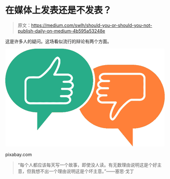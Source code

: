 # 在媒体上发表还是不发表？

> 原文：<https://medium.com/swlh/should-you-or-should-you-not-publish-daily-on-medium-4b595a53248e>

这是许多人的疑问。这场看似流行的辩论有两个方面。

![](img/0e6f2f3474a4f974e550f48448fe936b.png)

pixabay.com

> “每个人都应该每天写一个故事，即使没人读。有无数理由说明这是个好主意，但我想不出一个理由说明这是个坏主意。”——塞思·戈丁